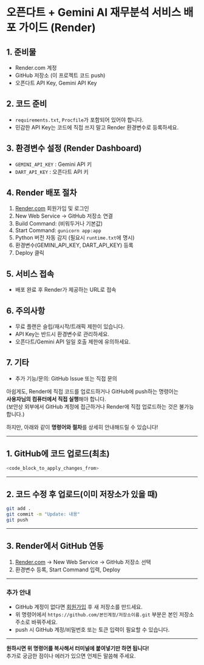 # 오픈다트 + Gemini AI 재무분석 서비스 배포 가이드 (Render)

## 1. 준비물
- Render.com 계정
- GitHub 저장소 (이 프로젝트 코드 push)
- 오픈다트 API Key, Gemini API Key

## 2. 코드 준비
- `requirements.txt`, `Procfile`가 포함되어 있어야 합니다.
- 민감한 API Key는 코드에 직접 쓰지 말고 Render 환경변수로 등록하세요.

## 3. 환경변수 설정 (Render Dashboard)
- `GEMINI_API_KEY` : Gemini API 키
- `DART_API_KEY` : 오픈다트 API 키

## 4. Render 배포 절차
1. [Render.com](https://render.com) 회원가입 및 로그인
2. New Web Service → GitHub 저장소 연결
3. Build Command: (비워두거나 기본값)
4. Start Command: `gunicorn app:app`
5. Python 버전 자동 감지 (필요시 `runtime.txt`에 명시)
6. 환경변수(GEMINI_API_KEY, DART_API_KEY) 등록
7. Deploy 클릭

## 5. 서비스 접속
- 배포 완료 후 Render가 제공하는 URL로 접속

## 6. 주의사항
- 무료 플랜은 슬립/재시작/트래픽 제한이 있습니다.
- API Key는 반드시 환경변수로 관리하세요.
- 오픈다트/Gemini API 일일 호출 제한에 유의하세요.

## 7. 기타
- 추가 기능/문의: GitHub Issue 또는 직접 문의 

아쉽게도, Render에 직접 코드를 업로드하거나 GitHub에 push하는 명령어는  
**사용자님의 컴퓨터에서 직접 실행**해야 합니다.  
(보안상 외부에서 GitHub 계정에 접근하거나 Render에 직접 업로드하는 것은 불가능합니다.)

하지만, 아래와 같이 **명령어와 절차**를 상세히 안내해드릴 수 있습니다!

---

## 1. GitHub에 코드 업로드(최초)

```bash
<code_block_to_apply_changes_from>
```

---

## 2. 코드 수정 후 업로드(이미 저장소가 있을 때)

```bash
git add .
git commit -m "Update: 내용"
git push
```

---

## 3. Render에서 GitHub 연동

1. [Render.com](https://render.com) → New Web Service → GitHub 저장소 선택
2. 환경변수 등록, Start Command 입력, Deploy

---

### 추가 안내
- GitHub 계정이 없다면 [회원가입](https://github.com/join) 후 새 저장소를 만드세요.
- 위 명령어에서 `https://github.com/본인계정/저장소이름.git` 부분은 본인 저장소 주소로 바꿔주세요.
- push 시 GitHub 계정/비밀번호 또는 토큰 입력이 필요할 수 있습니다.

---

**원하시면 위 명령어를 복사해서 터미널에 붙여넣기만 하면 됩니다!**  
추가로 궁금한 점이나 에러가 있으면 언제든 말씀해 주세요. 